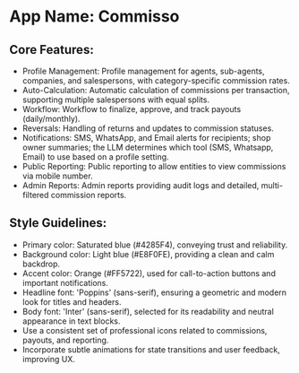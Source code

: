 # **App Name**: Commisso

## Core Features:

- Profile Management: Profile management for agents, sub-agents, companies, and salespersons, with category-specific commission rates.
- Auto-Calculation: Automatic calculation of commissions per transaction, supporting multiple salespersons with equal splits.
- Workflow: Workflow to finalize, approve, and track payouts (daily/monthly).
- Reversals: Handling of returns and updates to commission statuses.
- Notifications: SMS, WhatsApp, and Email alerts for recipients; shop owner summaries; the LLM determines which tool (SMS, Whatsapp, Email) to use based on a profile setting.
- Public Reporting: Public reporting to allow entities to view commissions via mobile number.
- Admin Reports: Admin reports providing audit logs and detailed, multi-filtered commission reports.

## Style Guidelines:

- Primary color: Saturated blue (#4285F4), conveying trust and reliability.
- Background color: Light blue (#E8F0FE), providing a clean and calm backdrop.
- Accent color: Orange (#FF5722), used for call-to-action buttons and important notifications.
- Headline font: 'Poppins' (sans-serif), ensuring a geometric and modern look for titles and headers.
- Body font: 'Inter' (sans-serif), selected for its readability and neutral appearance in text blocks.
- Use a consistent set of professional icons related to commissions, payouts, and reporting.
- Incorporate subtle animations for state transitions and user feedback, improving UX.
